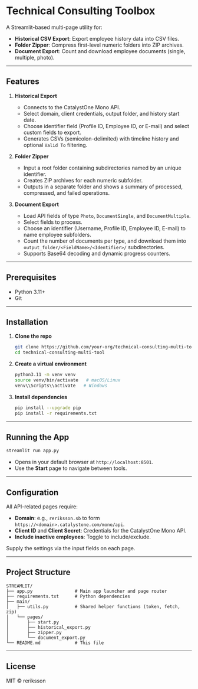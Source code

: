 # Technical Consulting Toolbox

A Streamlit-based multi-page utility for:

* **Historical CSV Export**: Export employee history data into CSV files.
* **Folder Zipper**: Compress first-level numeric folders into ZIP archives.
* **Document Export**: Count and download employee documents (single, multiple, photo).

---

## Features

1. **Historical Export**

   * Connects to the CatalystOne Mono API.
   * Select domain, client credentials, output folder, and history start date.
   * Choose identifier field (Profile ID, Employee ID, or E-mail) and select custom fields to export.
   * Generates CSVs (semicolon-delimited) with timeline history and optional `Valid To` filtering.

2. **Folder Zipper**

   * Input a root folder containing subdirectories named by an unique identifier.
   * Creates ZIP archives for each numeric subfolder.
   * Outputs in a separate folder and shows a summary of processed, compressed, and failed operations.

3. **Document Export**

   * Load API fields of type `Photo`, `DocumentSingle`, and `DocumentMultiple`.
   * Select fields to process.
   * Choose an identifier (Username, Profile ID, Employee ID, E-mail) to name employee subfolders.
   * Count the number of documents per type, and download them into `output_folder/<FieldName>/<Identifier>/` subdirectories.
   * Supports Base64 decoding and dynamic progress counters.

---

## Prerequisites

* Python 3.11+
* Git

---

## Installation

1. **Clone the repo**

   ```bash
   git clone https://github.com/your-org/technical-consulting-multi-tool.git
   cd technical-consulting-multi-tool
   ```

2. **Create a virtual environment**

   ```bash
   python3.11 -m venv venv
   source venv/bin/activate   # macOS/Linux
   venv\\Scripts\\activate   # Windows
   ```

3. **Install dependencies**

   ```bash
   pip install --upgrade pip
   pip install -r requirements.txt
   ```

---

## Running the App

```bash
streamlit run app.py
```

* Opens in your default browser at `http://localhost:8501`.
* Use the **Start** page to navigate between tools.

---

## Configuration

All API-related pages require:

* **Domain**: e.g., `reriksson.sb` to form `https://<domain>.catalystone.com/mono/api`.
* **Client ID** and **Client Secret**: Credentials for the CatalystOne Mono API.
* **Include inactive employees**: Toggle to include/exclude.

Supply the settings via the input fields on each page.

---

## Project Structure

```
STREAMLIT/
├── app.py                # Main app launcher and page router
├── requirements.txt      # Python dependencies
├── main/
│   ├── utils.py          # Shared helper functions (token, fetch, zip)
│   └── pages/
│       ├── start.py
│       ├── historical_export.py
│       ├── zipper.py
│       └── document_export.py
└── README.md             # This file
```

---

## License

MIT © reriksson
